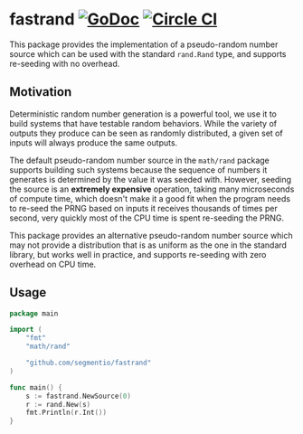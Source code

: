 # fastrand [![GoDoc](https://godoc.org/github.com/segmentio/fastrand?status.svg)](https://godoc.org/github.com/segmentio/fastrand) [![Circle CI](https://circleci.com/gh/segmentio/fastrand.svg?style=svg&circle-token=8c82ef91e2078833770b28936dea96fb22246e10)](https://circleci.com/gh/segmentio/fastrand)

This package provides the implementation of a pseudo-random number source which
can be used with the standard `rand.Rand` type, and supports re-seeding with no
overhead.

## Motivation

Deterministic random number generation is a powerful tool, we use it to build
systems that have testable random behaviors. While the variety of outputs they
produce can be seen as randomly distributed, a given set of inputs will always
produce the same outputs.

The default pseudo-random number source in the `math/rand` package supports
building such systems because the sequence of numbers it generates is determined
by the value it was seeded with. However, seeding the source is an **extremely
expensive** operation, taking many microseconds of compute time, which doesn't
make it a good fit when the program needs to re-seed the PRNG based on inputs it
receives thousands of times per second, very quickly most of the CPU time is
spent re-seeding the PRNG.

This package provides an alternative pseudo-random number source which may not
provide a distribution that is as uniform as the one in the standard library,
but works well in practice, and supports re-seeding with zero overhead on CPU
time.

## Usage

```go
package main

import (
    "fmt"
    "math/rand"

    "github.com/segmentio/fastrand"
)

func main() {
    s := fastrand.NewSource(0)
    r := rand.New(s)
    fmt.Println(r.Int())
}
```
